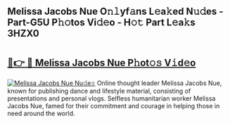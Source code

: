 ## Melissa Jacobs Nue O𝚗𝚕yf𝚊ns L𝚎a𝚔ed N𝚞𝚍es - Part-G5U P𝚑𝚘tos Vi𝚍𝚎o - H𝚘𝚝 Part L𝚎a𝚔s 3HZX0

# <h2><a href="http://kf3wqcc.oniu.top/?m=Melissa+Jacobs+Nue">🔗👉 🔴 Melissa Jacobs Nue P𝚑ot𝚘𝚜 V𝚒d𝚎o</a></h2>

[![Melissa Jacobs Nue Nu𝚍e𝚜](https://i.imgur.com/0qMVB7G.gif)](http://kf3wqcc.oniu.top/?m=Melissa+Jacobs+Nue)
Online thought leader Melissa Jacobs Nue, known for publishing dance and lifestyle material, consisting of presentations and personal vlogs. Selfless humanitarian worker Melissa Jacobs Nue, famed for their commitment and courage in helping those in need around the world.  
